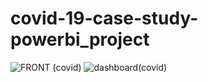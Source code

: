 # covid-19-case-study-powerbi_project

![FRONT (covid)](https://github.com/abyjohn1708/covid-19-case-study-powerbi_project/assets/133591355/d186a5b2-05fe-4917-aec9-91c557ee9b31)
![dashboard(covid)](https://github.com/abyjohn1708/covid-19-case-study-powerbi_project/assets/133591355/90d11163-7b43-4db7-bd5f-1128764a9b23)
